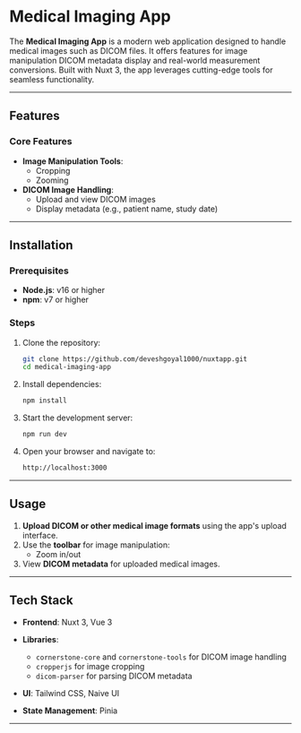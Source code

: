 # Medical Imaging App


The **Medical Imaging App** is a modern web application designed to handle medical images such as DICOM files. It offers features for image manipulation DICOM metadata display and real-world measurement conversions. Built with Nuxt 3, the app leverages cutting-edge tools for seamless functionality.

---

## Features


### Core Features
- **Image Manipulation Tools**:
  - Cropping
  - Zooming
- **DICOM Image Handling**:
  - Upload and view DICOM images
  - Display metadata (e.g., patient name, study date)


---

## Installation

### Prerequisites
- **Node.js**: v16 or higher
- **npm**: v7 or higher

### Steps

1. Clone the repository:
    ```bash
    git clone https://github.com/deveshgoyal1000/nuxtapp.git
    cd medical-imaging-app
    ```

2. Install dependencies:
    ```bash
    npm install
    ```

3. Start the development server:
    ```bash
    npm run dev
    ```

4. Open your browser and navigate to:
    ```bash
    http://localhost:3000
    ```

---

## Usage

1. **Upload DICOM or other medical image formats** using the app's upload interface.
2. Use the **toolbar** for image manipulation:
   - Zoom in/out
3. View **DICOM metadata** for uploaded medical images.

---

## Tech Stack

- **Frontend**: Nuxt 3, Vue 3
- **Libraries**:
  - `cornerstone-core` and `cornerstone-tools` for DICOM image handling
  - `cropperjs` for image cropping
  - `dicom-parser` for parsing DICOM metadata
- **UI**: Tailwind CSS, Naive UI

- **State Management**: Pinia


---
